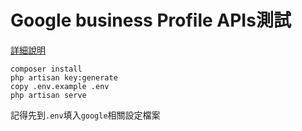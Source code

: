 # Google business Profile APIs測試

[詳細說明](https://hackmd.io/@joe94113/laravel_business_profile_APIs_test)

```
composer install
php artisan key:generate
copy .env.example .env
php artisan serve
```

記得先到`.env`填入`google`相關設定檔案

